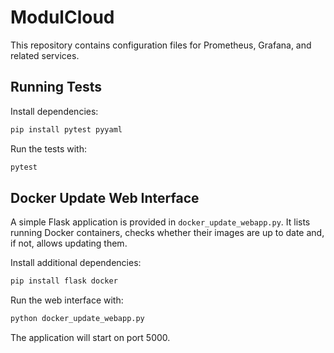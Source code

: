 # ModulCloud

This repository contains configuration files for Prometheus, Grafana, and related services.

## Running Tests

Install dependencies:

```bash
pip install pytest pyyaml
```

Run the tests with:

```bash
pytest
```


## Docker Update Web Interface

A simple Flask application is provided in `docker_update_webapp.py`. It lists running Docker containers, checks whether their images are up to date and, if not, allows updating them.

Install additional dependencies:

```bash
pip install flask docker
```

Run the web interface with:

```bash
python docker_update_webapp.py
```

The application will start on port 5000.
